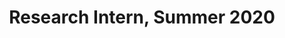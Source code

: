 ---
layout: member
first_name: Somasekhar		
last_name: Patil
key: Somasekhar
level: intern_alumna
title: Research Intern, Summer 2020
start_year: 2020
end_year: 2020
image: /assets/img/team/placeHolder.png
<!-- now: BS in Computer Science at ??? -->
---